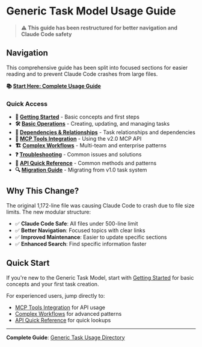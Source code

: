 # Generic Task Model Usage Guide

> **⚠️ This guide has been restructured for better navigation and Claude Code safety**

## Navigation

This comprehensive guide has been split into focused sections for easier reading and to prevent Claude Code crashes from large files.

**📚 [Start Here: Complete Usage Guide](generic-task-usage/README.md)**

### Quick Access

- **🚀 [Getting Started](generic-task-usage/getting-started.md)** - Basic concepts and first steps
- **🛠️ [Basic Operations](generic-task-usage/basic-operations.md)** - Creating, updating, and managing tasks
- **🔗 [Dependencies & Relationships](generic-task-usage/dependencies.md)** - Task relationships and dependencies
- **🔧 [MCP Tools Integration](generic-task-usage/mcp-tools.md)** - Using the v2.0 MCP API
- **🏗️ [Complex Workflows](generic-task-usage/complex-workflows.md)** - Multi-team and enterprise patterns
- **❓ [Troubleshooting](generic-task-usage/troubleshooting.md)** - Common issues and solutions
- **📖 [API Quick Reference](generic-task-usage/reference/api-reference.md)** - Common methods and patterns
- **🔍 [Migration Guide](generic-task-usage/migration-guide.md)** - Migrating from v1.0 task system

## Why This Change?

The original 1,172-line file was causing Claude Code to crash due to file size limits. The new modular structure:

- ✅ **Claude Code Safe**: All files under 500-line limit
- ✅ **Better Navigation**: Focused topics with clear links
- ✅ **Improved Maintenance**: Easier to update specific sections
- ✅ **Enhanced Search**: Find specific information faster

## Quick Start

If you're new to the Generic Task Model, start with [Getting Started](generic-task-usage/getting-started.md) for basic concepts and your first task creation.

For experienced users, jump directly to:
- [MCP Tools Integration](generic-task-usage/mcp-tools.md) for API usage
- [Complex Workflows](generic-task-usage/complex-workflows.md) for advanced patterns
- [API Quick Reference](generic-task-usage/reference/api-reference.md) for quick lookups

---

**Complete Guide**: [Generic Task Usage Directory](generic-task-usage/README.md)